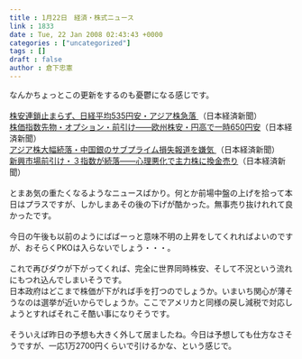 ```yaml
---
title : 1月22日　経済・株式ニュース
link : 1833
date : Tue, 22 Jan 2008 02:43:43 +0000
categories : ["uncategorized"]
tags : []
draft : false
author : 倉下忠憲
---
```


なんかちょっとこの更新をするのも憂鬱になる感じです。<BR><BR><A HREF="http://www.nikkei.co.jp/news/main/20080122AT2C2103V21012008.html" TARGET="_blank">株安連鎖止まらず、日経平均535円安・アジア株急落 </A>（日本経済新聞）<BR><A HREF="http://www.nikkei.co.jp/news/market/20080122m1ASS0ISF11220108.html" TARGET="_blank">株価指数先物・オプション・前引け――欧州株安・円高で一時650円安</A>（日本経済新聞）<BR><A HREF="http://www.nikkei.co.jp/news/main/20080122AT2M2201H22012008.html" TARGET="_blank">アジア株大幅続落・中国銀のサブプライム損失報道を嫌気 </A>（日本経済新聞）<BR><A HREF="http://www.nikkei.co.jp/news/market/20080122m1ASS0ISST1220108.html" TARGET="_blank">新興市場前引け・３指数が続落――心理悪化で主力株に換金売り</A>（日本経済新聞）<BR><BR>とまあ気の重たくなるようなニュースばかり。何とか前場中盤の上げを拾って本日はプラスですが、しかしまあその後の下げが酷かった。無事売り抜けれれて良かったです。<BR><BR>今日の午後も以前のようにばばーっと意味不明の上昇をしてくれればよいのですが、おそらくPKOは入らないでしょう・・・。<BR><BR>これで再びダウが下がってくれば、完全に世界同時株安、そして不況という流れにもつれ込んでしまいそうです。<BR>日本政府はどこまで株価が下がれば手を打つのでしょうか。いまいち関心が薄そうなのは選挙が近いからでしょうか。ここでアメリカと同様の戻し減税で対応しようとすればそれこそ酷い事になりそうです。<BR><BR>そういえば昨日の予想も大きく外して居ましたね。今日は予想しても仕方なさそうですが、一応1万2700円くらいで引けるかな、という感じで。<br><br>
